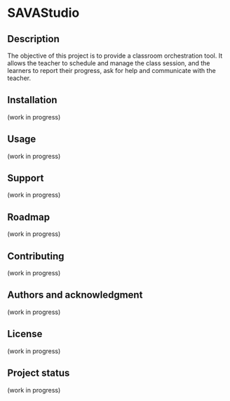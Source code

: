 # SAVAStudio



## Description
The objective of this project is to provide a classroom orchestration tool. It allows the teacher to schedule and manage the class session, and the learners to report their progress, ask for help and communicate with the teacher.


## Installation
(work in progress)

## Usage
(work in progress)


## Support
(work in progress)


## Roadmap
(work in progress)


## Contributing
(work in progress)


## Authors and acknowledgment
(work in progress)


## License
(work in progress)


## Project status
(work in progress)
